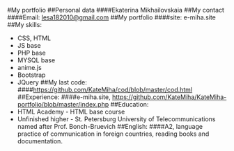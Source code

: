 #My portfolio
##Personal data
####Ekaterina Mikhailovskaia
##My contact
####Email: lesa182010@gmail.com
##My portfolio 
####site: e-miha.site
##My skills:
 * CSS, HTML
 * JS base
 * PHP base
 * MYSQL base
 * anime.js
 * Bootstrap
 * JQuery
##My last code: 
####https://github.com/KateMiha/cod/blob/master/cod.html
##Experience: 
####e-miha.site, https://github.com/KateMiha/KateMiha-portfolio/blob/master/index.php
##Education: 
 * HTML Academy - HTML base course
 * Unfinished higher - St. Petersburg University of Telecommunications named after Prof. Bonch-Bruevich
##English: 
####A2, language practice of communication in foreign countries, reading books and documentation.
